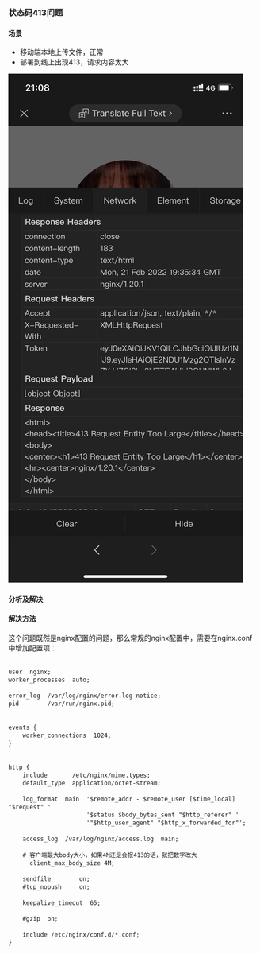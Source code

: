 ### 状态码413问题

#### 场景
- 移动端本地上传文件，正常
- 部署到线上出现413，请求内容太大

![移动端状态码413响应内容](../../images/移动端状态码413响应内容.png)

#### 分析及解决

#### 解决方法
这个问题既然是nginx配置的问题，那么常规的nginx配置中，需要在nginx.conf中增加配置项：

```editorconfig

user  nginx;
worker_processes  auto;

error_log  /var/log/nginx/error.log notice;
pid        /var/run/nginx.pid;


events {
    worker_connections  1024;
}


http {
    include       /etc/nginx/mime.types;
    default_type  application/octet-stream;

    log_format  main  '$remote_addr - $remote_user [$time_local] "$request" '
                      '$status $body_bytes_sent "$http_referer" '
                      '"$http_user_agent" "$http_x_forwarded_for"';

    access_log  /var/log/nginx/access.log  main;
    
    # 客户端最大body大小，如果4M还是会报413的话，就把数字改大                                                             
	  client_max_body_size 4M;

    sendfile        on;
    #tcp_nopush     on;

    keepalive_timeout  65;

    #gzip  on;

    include /etc/nginx/conf.d/*.conf;
}
```

